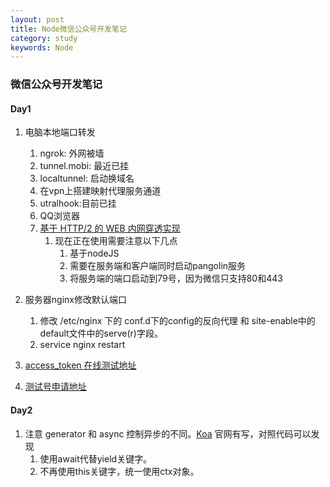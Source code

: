 ```yaml
---
layout: post
title: Node微信公众号开发笔记
category: study
keywords: Node
---
```

### 微信公众号开发笔记

#### Day1

1. 电脑本地端口转发
    1. ngrok: 外网被墙
    2. tunnel.mobi: 最近已挂
    3. localtunnel: 启动换域名
    4. 在vpn上搭建映射代理服务通道
    5. utralhook:目前已挂
    6. QQ浏览器
    7. [基于 HTTP/2 的 WEB 内网穿透实现](https://imququ.com/post/tunnel-to-localhost-base-on-http2.html)
        1. 现在正在使用需要注意以下几点
            1. 基于nodeJS
            2. 需要在服务端和客户端同时启动pangolin服务
            3. 将服务端的端口启动到79号，因为微信只支持80和443

2. 服务器nginx修改默认端口
    1. 修改 /etc/nginx 下的 conf.d下的config的反向代理 和 site-enable中的default文件中的serve(r)字段。
    2. service nginx restart
    
3. [access_token 在线测试地址](https://mp.weixin.qq.com/debug/cgi-bin/apiinfo?t=index&type=%E5%9F%BA%E7%A1%80%E6%94%AF%E6%8C%81&form=%E8%8E%B7%E5%8F%96access_token%E6%8E%A5%E5%8F%A3%20/token)
4. [测试号申请地址](https://mp.weixin.qq.com/debug/cgi-bin/sandboxinfo?action=showinfo&t=sandbox/index)
#### Day2
1. 注意 generator 和 async 控制异步的不同。[Koa](http://koa.bootcss.com/) 官网有写，对照代码可以发现
    1. 使用await代替yield关键字。
    2. 不再使用this关键字，统一使用ctx对象。
